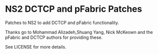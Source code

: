 NS2 DCTCP and pFabric Patches
=============================

Patches to NS2 to add DCTCP and pFabric functionality. 

Thanks go to Mohammad Alizadeh,Shuang Yang, Nick McKeown and the pFabric and DCTCP authors for providing these.

See LICENSE for more details.
 
